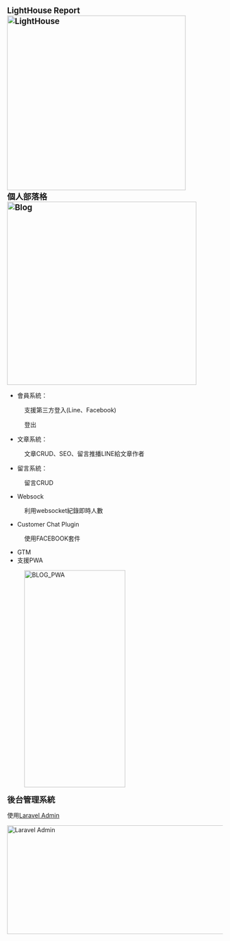 <div class="title"><span style="font-size: 14pt;"><strong>LightHouse Report&nbsp;</strong></span></div>
<div class="title"><span style="font-size: 14pt;"><strong></strong></span></div>
<div class="title"><span style="font-size: 14pt;"><strong><img src="https://roy.usongrat.tw/storage/images/2022/08/06/messageImage_1659764867494.jpg" width="417" height="408" alt="LightHouse" /></strong></span></div>
<div class="title"><span style="font-size: 14pt;"><strong></strong></span></div>
<div class="title"><span style="font-size: 14pt;"><strong>個人部落格</strong></span></div>
<div class="title"><span style="font-size: 14pt;"><strong></strong></span></div>
<div class="title"><span style="font-size: 14pt;"><strong><img src="https://roy.usongrat.tw/storage/images/2022/08/06/1659764501544.jpg" width="442" height="428" alt="Blog" /></strong></span></div>
<div class="title"><span style="font-size: 14pt;"><strong></strong></span></div>
<ul>
<li>會員系統：</li>
</ul>
<p style="padding-left: 40px;">支援第三方登入(Line、Facebook)</p>
<p style="padding-left: 40px;">登出</p>
<ul>
<li>文章系統：</li>
</ul>
<p style="padding-left: 40px;">文章CRUD、SEO、留言推播LINE給文章作者</p>
<ul>
<li>留言系統：</li>
</ul>
<p style="padding-left: 40px;">留言CRUD</p>
<ul>
<li>Websock</li>
</ul>
<p style="padding-left: 40px;">利用websocket紀錄即時人數</p>
<ul>
<li>Customer Chat Plugin</li>
</ul>
<p style="padding-left: 40px;">使用FACEBOOK套件</p>
<ul>
<li>GTM</li>
<li>支援PWA</li>
</ul>
<p style="padding-left: 40px;"><img src="https://roy.usongrat.tw/storage/images/2022/08/06/1085565.jpg" width="236" height="507" alt="BLOG_PWA" /></p>
<div class="title"><span style="font-size: 14pt;"><strong>後台管理系統</strong></span></div>
<p>使用<a href="https://laravel-admin.org/" title="Laravel Admin" target="_blank" rel="noopener">Laravel Admin</a></p>
<p><img src="https://roy.usongrat.tw/storage/images/2022/08/06/1659764238770.jpg" width="514" height="254" alt="Laravel Admin" /></p>
